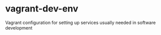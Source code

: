 # vagrant-dev-env
Vagrant configuration for setting up services usually needed in software development
